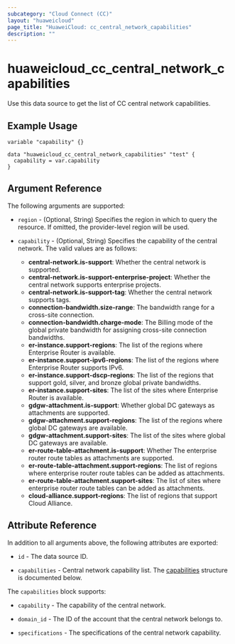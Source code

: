 ```yaml
---
subcategory: "Cloud Connect (CC)"
layout: "huaweicloud"
page_title: "HuaweiCloud: cc_central_network_capabilities"
description: ""
---
```


# huaweicloud_cc_central_network_capabilities

Use this data source to get the list of CC central network capabilities.

## Example Usage

```hcl
variable "capability" {}

data "huaweicloud_cc_central_network_capabilities" "test" {
  capability = var.capability
}
```

## Argument Reference

The following arguments are supported:

* `region` - (Optional, String) Specifies the region in which to query the resource.
  If omitted, the provider-level region will be used.

* `capability` - (Optional, String) Specifies the capability of the central network.
  The valid values are as follows:
  + **central-network.is-support**: Whether the central network is supported.
  + **central-network.is-support-enterprise-project**: Whether the central network supports enterprise projects.
  + **central-network.is-support-tag**: Whether the central network supports tags.
  + **connection-bandwidth.size-range**: The bandwidth range for a cross-site connection.
  + **connection-bandwidth.charge-mode**: The Billing mode of the global private bandwidth for assigning cross-site
  connection bandwidths.
  + **er-instance.support-regions**: The list of the regions where Enterprise Router is available.
  + **er-instance.support-ipv6-regions**: The list of the regions where Enterprise Router supports IPv6.
  + **er-instance.support-dscp-regions**: The list of the regions that support gold, silver, and bronze global private
  bandwidths.
  + **er-instance.support-sites**: The list of the sites where Enterprise Router is available.
  + **gdgw-attachment.is-support**: Whether global DC gateways as attachments are supported.
  + **gdgw-attachment.support-regions**: The list of the regions where global DC gateways are available.
  + **gdgw-attachment.support-sites**: The list of the sites where global DC gateways are available.
  + **er-route-table-attachment.is-support**: Whether The enterprise router route tables as attachments are supported.
  + **er-route-table-attachment.support-regions**: The list of regions where enterprise router route tables can be added
  as attachments.
  + **er-route-table-attachment.support-sites**: The list of sites where enterprise router route tables can be added as
  attachments.
  + **cloud-alliance.support-regions**: The list of regions that support Cloud Alliance.

## Attribute Reference

In addition to all arguments above, the following attributes are exported:

* `id` - The data source ID.

* `capabilities` - Central network capability list.
  The [capabilities](#Capabilities) structure is documented below.

<a name="Capabilities"></a>
The `capabilities` block supports:

* `capability` - The capability of the central network.

* `domain_id` - The ID of the account that the central network belongs to.

* `specifications` - The specifications of the central network capability.
